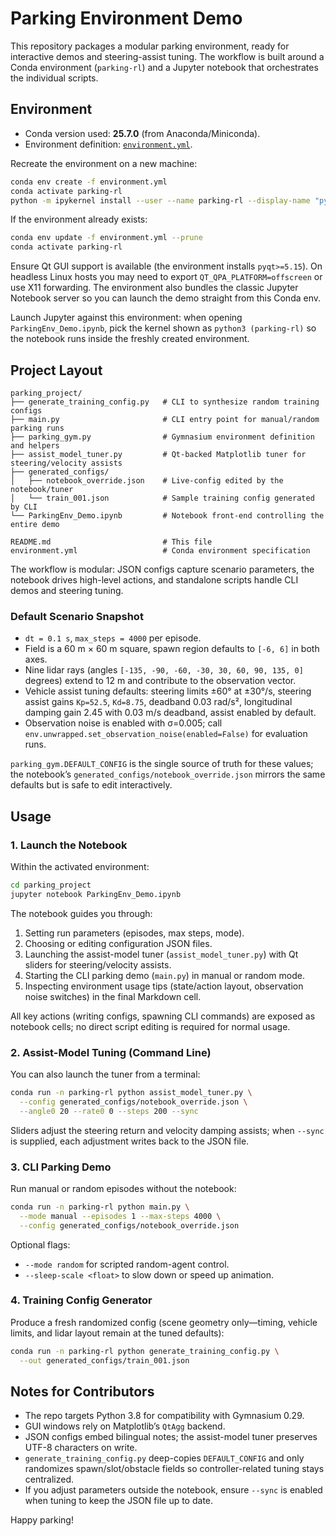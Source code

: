 # Parking Environment Demo

This repository packages a modular parking environment, ready for interactive demos and steering-assist tuning. The workflow is built around a Conda environment (`parking-rl`) and a Jupyter notebook that orchestrates the individual scripts.

## Environment

- Conda version used: **25.7.0** (from Anaconda/Miniconda).
- Environment definition: [`environment.yml`](environment.yml).

Recreate the environment on a new machine:

```bash
conda env create -f environment.yml
conda activate parking-rl
python -m ipykernel install --user --name parking-rl --display-name "python3 (parking-rl)"
```

If the environment already exists:

```bash
conda env update -f environment.yml --prune
conda activate parking-rl
```

Ensure Qt GUI support is available (the environment installs `pyqt>=5.15`). On headless Linux hosts you may need to export `QT_QPA_PLATFORM=offscreen` or use X11 forwarding. The environment also bundles the classic Jupyter Notebook server so you can launch the demo straight from this Conda env.

Launch Jupyter against this environment: when opening `ParkingEnv_Demo.ipynb`, pick the kernel shown as `python3 (parking-rl)` so the notebook runs inside the freshly created environment.

## Project Layout

```
parking_project/
├── generate_training_config.py   # CLI to synthesize random training configs
├── main.py                       # CLI entry point for manual/random parking runs
├── parking_gym.py                # Gymnasium environment definition and helpers
├── assist_model_tuner.py         # Qt-backed Matplotlib tuner for steering/velocity assists
├── generated_configs/
│   ├── notebook_override.json    # Live-config edited by the notebook/tuner
│   └── train_001.json            # Sample training config generated by CLI
└── ParkingEnv_Demo.ipynb         # Notebook front-end controlling the entire demo

README.md                         # This file
environment.yml                   # Conda environment specification
```

The workflow is modular: JSON configs capture scenario parameters, the notebook drives high-level actions, and standalone scripts handle CLI demos and steering tuning.

### Default Scenario Snapshot

- `dt = 0.1 s`, `max_steps = 4000` per episode.
- Field is a 60 m × 60 m square, spawn region defaults to `[-6, 6]` in both axes.
- Nine lidar rays (angles `[-135, -90, -60, -30, 30, 60, 90, 135, 0]` degrees) extend to 12 m and contribute to the observation vector.
- Vehicle assist tuning defaults: steering limits ±60° at ±30°/s, steering assist gains `Kp=52.5`, `Kd=8.75`, deadband 0.03 rad/s², longitudinal damping gain 2.45 with 0.03 m/s deadband, assist enabled by default.
- Observation noise is enabled with σ=0.005; call `env.unwrapped.set_observation_noise(enabled=False)` for evaluation runs.

`parking_gym.DEFAULT_CONFIG` is the single source of truth for these values; the notebook’s `generated_configs/notebook_override.json` mirrors the same defaults but is safe to edit interactively.

## Usage

### 1. Launch the Notebook

Within the activated environment:

```bash
cd parking_project
jupyter notebook ParkingEnv_Demo.ipynb
```

The notebook guides you through:

1. Setting run parameters (episodes, max steps, mode).
2. Choosing or editing configuration JSON files.
3. Launching the assist-model tuner (`assist_model_tuner.py`) with Qt sliders for steering/velocity assists.
4. Starting the CLI parking demo (`main.py`) in manual or random mode.
5. Inspecting environment usage tips (state/action layout, observation noise switches) in the final Markdown cell.

All key actions (writing configs, spawning CLI commands) are exposed as notebook cells; no direct script editing is required for normal usage.

### 2. Assist-Model Tuning (Command Line)

You can also launch the tuner from a terminal:

```bash
conda run -n parking-rl python assist_model_tuner.py \
  --config generated_configs/notebook_override.json \
  --angle0 20 --rate0 0 --steps 200 --sync
```

Sliders adjust the steering return and velocity damping assists; when `--sync` is supplied, each adjustment writes back to the JSON file.

### 3. CLI Parking Demo

Run manual or random episodes without the notebook:

```bash
conda run -n parking-rl python main.py \
  --mode manual --episodes 1 --max-steps 4000 \
  --config generated_configs/notebook_override.json
```

Optional flags:

- `--mode random` for scripted random-agent control.
- `--sleep-scale <float>` to slow down or speed up animation.

### 4. Training Config Generator

Produce a fresh randomized config (scene geometry only—timing, vehicle limits, and lidar layout remain at the tuned defaults):

```bash
conda run -n parking-rl python generate_training_config.py \
  --out generated_configs/train_001.json
```

## Notes for Contributors

- The repo targets Python 3.8 for compatibility with Gymnasium 0.29.
- GUI windows rely on Matplotlib’s `QtAgg` backend.
- JSON configs embed bilingual notes; the assist-model tuner preserves UTF-8 characters on write.
- `generate_training_config.py` deep-copies `DEFAULT_CONFIG` and only randomizes spawn/slot/obstacle fields so controller-related tuning stays centralized.
- If you adjust parameters outside the notebook, ensure `--sync` is enabled when tuning to keep the JSON file up to date.

Happy parking!